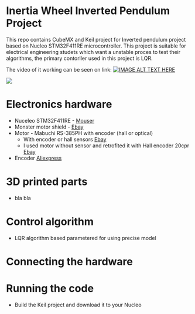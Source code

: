# Inertia Wheel Inverted Pendulum Project 

This repo contains CubeMX and Keil project for Inverted pendulum project based on Nucleo STM32F411RE microcontroller. 
This project is suitable for electrical engineering studets which want a unstable proces to test their algorithms, the primary contorller used in this project is LQR.  

The video of it working can be seen on link:
[![IMAGE ALT TEXT HERE](https://lh3.googleusercontent.com/lRLYiF8R0qKQ-6XbWDhnF0ymqUXd8Q8ov5O4GAzWkT10UBAVR2bPio0WnbaPWFgZ04aVPHDtyS5m6trpa7smPcwIV6ihfHjh1vP1wBdLZrUop1bMNOYDJiz07E4lLRaJ4KR5n7zTrhrJVVBgNj-Swd1UN3rdiENvCENmuJnUysM-51tJMC9GnquH1crIs4L46KtmS5Zb7fAyklV2Mhpx1zqIFVQgmqkXOYG7bQevg3HC5PyYHTU6NSA6cS_oyk9JkTgw5VqoY1sERGsMP4bQdE3Kqbn-AmWLY5FX3l2Qy-2a8j7lPxdA5RrWelHTLkEra1usqx-0Y_T9ffiAvAvYujnpWNL7IQQeFnxy0A8RrDpTz9nLiu5wb4A0tU-JzkAmWOFcuVNelB0R5kTJAiLrIffieNZqNJ3VGT60pph-XM2IbLhTWgZQbySeJPdLOHva8Rf8RuToQVAJNqIrjKrSYFuuDrgtcOzGSZHmb71BujSQMRQLaI3uh9dJqZdsMNDrO-0cgs_MVScM2I3vxzBK0X4BZEBfaKturiXOEEDtjBmW6FzLh_5xK-YhANGaW_Rz60VrcHxqJfg-fqz7Cx1BySHdEnWp1COnvA7N0hszqccVJru6K09_Cd3dL9S31l4IXWGA6JtuB4LY6hG_l1s_VKzfEqqjnV2e=w534-h949-no)](https://photos.app.goo.gl/MYDtRjFzWWU6QyZS6)

<img src="https://lh3.googleusercontent.com/psQRlsdVv6F6bBHGbTV80obyieqncmC70-zM-6H7DPm7vkSiNQD5_Aat11uNblg3WOtHXEYujoEp2zRjQ3coPWUILDi64qCNZQ4tIf8TNLTh-7O7ZSuShg2fbVAgzVqYqY_4oYRgn1_ZoohEBRO5rM3ttC-m_SOA72PLru5gC_6_pmBDqwcBhV31axHk_8wkclazAIWYWnsbpzpLpgImWooJA6I_-grd5Zo007GyYI16nfyXaAfhQqeK-CHN6Izxtaz9EVnWGa0S1vdbSFBl-kWgooQFnKKXSs2v-JvUBNBuiLJlUGZbZxdLJLqW4Whc_PBpnEWHfZw1sy6xuFX5sU7hS4ypbQibi4uOp4_dKa-Xdfv_PJmqbxOa57eyrGiTeQCx4fYyQZ18ypg1GYMc2Sds0t2_l2YrGS0kPvCqD0jqQVvlcls1HGVCiR3FhIexXreMn9Sfjh-dxotaOWmmE14ZE39txs2eUuA6TfKsn5uBQL1XbKb_u_xrSbKAsZ3mSXpZ90DHqeoD-F7w6akQsLQXMIxMt8JmgZWIDof-Z4wCCIhVTvUQ_GBkDIemQTQBy0rzpP4SyOROGKzhRrpKMivvZd2sBLvIptBCSK1hqQNTfWVKgnFH8gHfe8eQfEXKc8SUDtjW30Saf0-wCDDdLTEFpFQgwFej=w534-h949-no">

# Electronics hardware
- Nuceleo STM32F411RE - [Mouser](https://hr.mouser.com/ProductDetail/STMicroelectronics/NUCLEO-F411RE?qs=%2fha2pyFaduj0LE%252bzmDN2WGOyc9ZJn6rAAaZxUZnl1jWj%2fTN4JYE9Mw%3d%3d) 
- Monster motor shield - [Ebay](https://www.ebay.com/itm/L298N-Dual-VNH2SP30-Stepper-Motor-Driver-Module-30A-Monster-Moto-Shield-Replace/112031018900?hash=item1a1591af94:g:R4YAAOSwEaBaTafh)
- Motor - Mabuchi RS-385PH with encoder (hall or optical)
  -  With encoder or hall sensors  [Ebay](https://www.ebay.com/itm/RS-385PH-16140-MABUCHI-DC-24V-Motor-for-Printer-Copy-machine/222827327725?epid=24014452613&hash=item33e18b30ed:g:ulEAAOSwZFdaecSZ:rk:8:pf:0)
  -  I used motor without sensor and retrofited it with Hall encoder 20cpr [Ebay](https://www.ebay.com/itm/Pololu-Romi-Encoder-Pair-Kit-12-CPR-3-5-18V-with-Hall-effect-sensor-3542/272789024914?epid=2157895482&hash=item3f837e3092:g:MxkAAOSwu9Jb3CQt:rk:1:pf:1&frcectupt=true)
- Encoder [Aliexpress](https://www.aliexpress.com/item/360-600P-R-Photoelectric-Incremental-Rotary-Encoder-5-24V-AB-Two-Phases-Shaft/32756209569.html?spm=2114.search0104.3.38.1c0b9456Bf5oQP&ws_ab_test=searchweb0_0,searchweb201602_1_10065_10068_319_10059_10884_317_10887_10696_321_322_453_10084_454_10083_10103_10618_10307_10820_10301_10821_10303_537_536_10902,searchweb201603_45,ppcSwitch_0&algo_expid=3179dab4-6711-42f4-8e94-b644142c4211-5&algo_pvid=3179dab4-6711-42f4-8e94-b644142c4211)

# 3D printed parts
 - bla bla

# Control algorithm
 - LQR algorithm based parametered for using precise model
# Connecting the hardware


# Running the code
 - Build the Keil project and download it to your Nucleo